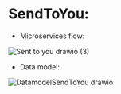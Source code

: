 # SendToYou:

- Microservices flow:

![Sent to you drawio (3)](https://github.com/alex28042/Microservices-EDA-SendToYou/assets/73026276/4df10de9-0763-4f72-bf75-2a1da917304e)

- Data model:
  
![DatamodelSendToYou drawio](https://github.com/alex28042/Microservices-EDA-SendToYou/assets/73026276/27678dc4-409c-4fa1-a732-bfc8f3bdb225)
